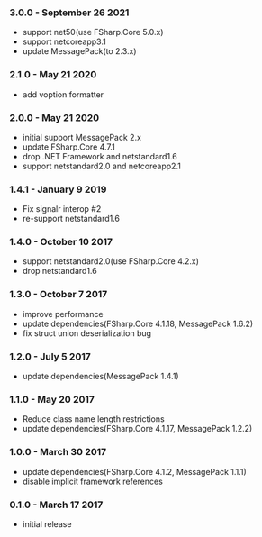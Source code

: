 ### 3.0.0 - September 26 2021
* support net50(use FSharp.Core 5.0.x)
* support netcoreapp3.1
* update MessagePack(to 2.3.x)

### 2.1.0 - May 21 2020
* add voption formatter

### 2.0.0 - May 21 2020
* initial support MessagePack 2.x
* update FSharp.Core 4.7.1
* drop .NET Framework and netstandard1.6
* support netstandard2.0 and netcoreapp2.1

### 1.4.1 - January 9 2019
* Fix signalr interop #2
* re-support netstandard1.6

### 1.4.0 - October 10 2017
* support netstandard2.0(use FSharp.Core 4.2.x)
* drop netstandard1.6

### 1.3.0 - October 7 2017
* improve performance
* update dependencies(FSharp.Core 4.1.18, MessagePack 1.6.2)
* fix struct union deserialization bug

### 1.2.0 - July 5 2017
* update dependencies(MessagePack 1.4.1)

### 1.1.0 - May 20 2017
* Reduce class name length restrictions
* update dependencies(FSharp.Core 4.1.17, MessagePack 1.2.2)

### 1.0.0 - March 30 2017
* update dependencies(FSharp.Core 4.1.2, MessagePack 1.1.1)
* disable implicit framework references

### 0.1.0 - March 17 2017
* initial release
